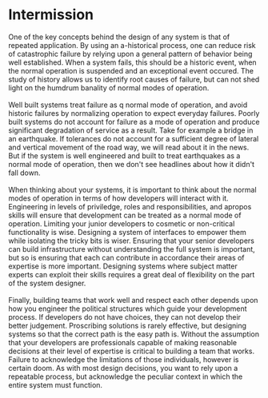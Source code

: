 Intermission
============

One of the key concepts behind the design of any system is that of repeated application. By using an a-historical process, one can reduce risk of catastrophic failure by relying upon a general pattern of behavior being well established. When a system fails, this should be a historic event, when the normal operation is suspended and an exceptional event occured. The study of history allows us to identify root causes of failure, but can not shed light on the humdrum banality of normal modes of operation. <br /><br />Well built systems treat failure as q normal mode of operation, and avoid historic failures by normalizing operation to expect everyday failures. Poorly built systems do not account for failure as a mode of operation and produce significant degradation of service as a result. Take for example a bridge in an earthquake. If tolerances do not account for a sufficient degree of lateral and vertical movement of the road way, we will read about it in the news. But if the system is well engineered and built to treat earthquakes as a normal mode of operation, then we don&#39;t see headlines about how it didn&#39;t fall down. <br /><br />When thinking about your systems, it is important to think about the normal modes of operation in terms of how developers will interact with it. Engineering in levels of priviledge, roles and responsibilities, and apropos skills will ensure that development can be treated as a normal mode of operation. Limiting your junior developers to cosmetic or non-critical functionality is wise. Designing a system of interfaces to empower them while isolating the tricky bits is wiser. Ensuring that your senior developers can build infrastructure without understanding the full system is important, but so is ensuring that each can contribute in accordance their areas of expertise is more important. Designing systems where subject matter experts can exploit their skills requires a great deal of flexibility on the part of the system designer. <br /><br />Finally, building teams that work well and respect each other depends upon how you engineer the political structures which guide your development process. If developers do not have choices, they can not develop their better judgement. Proscribing solutions is rarely effective, but designing systems so that the correct path is the easy path is.   Without the assumption that your developers are professionals capable of making reasonable decisions at their level of expertise is critical to building a team that works. Failure to acknowledge the limitations of those individuals, however is certain doom. As with most design decisions, you want to rely upon a repeatable process, but acknowledge the peculiar context in which the entire system must function.